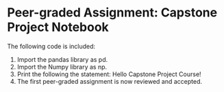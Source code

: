 # Peer-graded Assignment: Capstone Project Notebook
The following code is included:
1. Import the pandas library as pd.
2. Import the Numpy library as np.
3. Print the following the statement: Hello Capstone Project Course!
4. The first peer-graded assignment is now reviewed and accepted.
